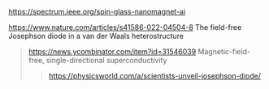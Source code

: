 https://spectrum.ieee.org/spin-glass-nanomagnet-ai

https://www.nature.com/articles/s41586-022-04504-8 The field-free Josephson diode in a van der Waals heterostructure
> https://news.ycombinator.com/item?id=31546039 Magnetic-field-free, single-directional superconductivity 
> > https://physicsworld.com/a/scientists-unveil-josephson-diode/